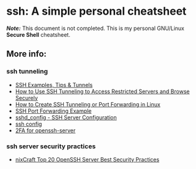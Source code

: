 # ssh: A simple personal cheatsheet

_**Note:**_ This document is not completed.
This is my personal GNU/Linux **Secure Shell** cheatsheet.

## More info:

### ssh tunneling

* [SSH Examples, Tips & Tunnels](https://hackertarget.com/ssh-examples-tunnels/)
* [How to Use SSH Tunneling to Access Restricted Servers and Browse Securely](https://www.tecmint.com/create-ssh-tunneling-port-forwarding-in-linux/)
* [How to Create SSH Tunneling or Port Forwarding in Linux](https://www.tecmint.com/create-ssh-tunneling-port-forwarding-in-linux/)
* [SSH Port Forwarding Example](https://www.ssh.com/ssh/tunneling/example)
* [sshd_config - SSH Server Configuration](https://www.ssh.com/ssh/sshd_config/)
* [ssh config](https://www.ssh.com/ssh/config/)
* [2FA for openssh-server](https://www.howtogeek.com/121650/how-to-secure-ssh-with-google-authenticators-two-factor-authentication/)

### ssh server security practices

* [nixCraft Top 20 OpenSSH Server Best Security Practices](https://www.cyberciti.biz/tips/linux-unix-bsd-openssh-server-best-practices.html)

